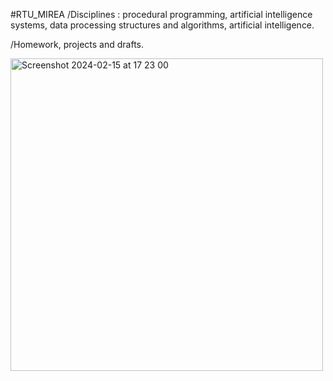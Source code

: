 #RTU_MIREA
/Disciplines : procedural programming, 
              artificial intelligence systems,
              data processing structures and algorithms,
              artificial intelligence.
              
/Homework, projects and drafts.

<img width="500" alt="Screenshot 2024-02-15 at 17 23 00" src="https://github.com/GoldDaniil/RTU_MIREA/assets/66370296/27f4df29-1ecf-4ca6-83c3-c7253c4a383a">
